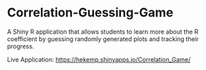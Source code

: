 # Correlation-Guessing-Game
A Shiny R application that allows students to learn more about the R coefficient by guessing randomly generated plots and tracking their progress.

Live Application: https://hekemp.shinyapps.io/Correlation_Game/
